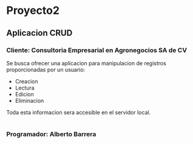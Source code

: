# Proyecto2

## Aplicacion CRUD

### **Cliente**: Consultoria Empresarial en Agronegocios SA de CV

Se busca ofrecer una aplicacion para manipulacion de registros proporcionadas por un usuario:

- Creacion
- Lectura
- Edicion
- Eliminacion

Toda esta informacion sera accesible en el servidor local.

#

### **Programador**: Alberto Barrera
